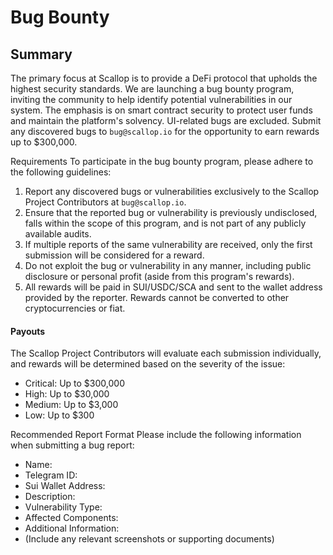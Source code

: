 # Bug Bounty

## Summary&#x20;

The primary focus at Scallop is to provide a DeFi protocol that upholds the highest security standards. We are launching a bug bounty program, inviting the community to help identify potential vulnerabilities in our system. The emphasis is on smart contract security to protect user funds and maintain the platform's solvency. UI-related bugs are excluded. Submit any discovered bugs to `bug@scallop.io` for the opportunity to earn rewards up to $300,000.

Requirements To participate in the bug bounty program, please adhere to the following guidelines:

1. Report any discovered bugs or vulnerabilities exclusively to the Scallop Project Contributors at `bug@scallop.io`.&#x20;
2. Ensure that the reported bug or vulnerability is previously undisclosed, falls within the scope of this program, and is not part of any publicly available audits.
3. If multiple reports of the same vulnerability are received, only the first submission will be considered for a reward.
4. Do not exploit the bug or vulnerability in any manner, including public disclosure or personal profit (aside from this program's rewards).
5. All rewards will be paid in SUI/USDC/SCA and sent to the wallet address provided by the reporter. Rewards cannot be converted to other cryptocurrencies or fiat.

#### Payouts&#x20;

The Scallop Project Contributors will evaluate each submission individually, and rewards will be determined based on the severity of the issue:

* Critical: Up to $300,000
* High: Up to $30,000
* Medium: Up to $3,000
* Low: Up to $300

Recommended Report Format Please include the following information when submitting a bug report:

* Name:
* Telegram ID:
* Sui Wallet Address:
* Description:
* Vulnerability Type:
* Affected Components:
* Additional Information:
* (Include any relevant screenshots or supporting documents)
